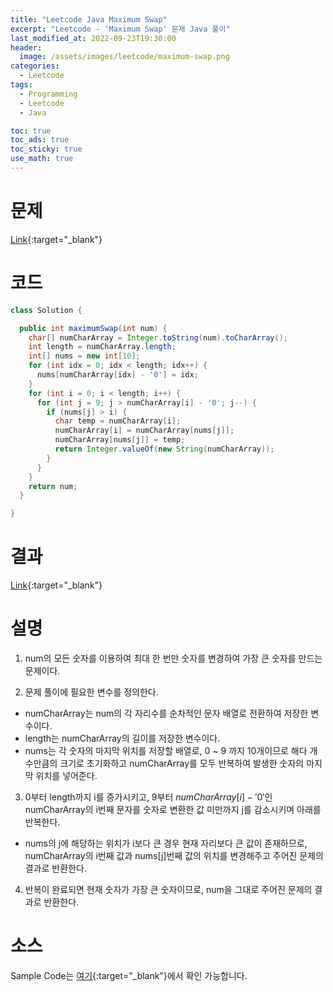 ```yaml
---
title: "Leetcode Java Maximum Swap"
excerpt: "Leetcode - 'Maximum Swap' 문제 Java 풀이"
last_modified_at: 2022-09-23T19:30:00
header:
  image: /assets/images/leetcode/maximum-swap.png
categories:
  - Leetcode
tags:
  - Programming
  - Leetcode
  - Java

toc: true
toc_ads: true
toc_sticky: true
use_math: true
---
```

# 문제
[Link](https://leetcode.com/problems/maximum-swap){:target="_blank"}

# 코드
```java
class Solution {

  public int maximumSwap(int num) {
    char[] numCharArray = Integer.toString(num).toCharArray();
    int length = numCharArray.length;
    int[] nums = new int[10];
    for (int idx = 0; idx < length; idx++) {
      nums[numCharArray[idx] - '0'] = idx;
    }
    for (int i = 0; i < length; i++) {
      for (int j = 9; j > numCharArray[i] - '0'; j--) {
        if (nums[j] > i) {
          char temp = numCharArray[i];
          numCharArray[i] = numCharArray[nums[j]];
          numCharArray[nums[j]] = temp;
          return Integer.valueOf(new String(numCharArray));
        }
      }
    }
    return num;
  }

}
```

# 결과
[Link](https://leetcode.com/submissions/detail/806751825/){:target="_blank"}

# 설명
1. num의 모든 숫자를 이용하여 최대 한 번만 숫자를 변경하여 가장 큰 숫자를 만드는 문제이다.

2. 문제 풀이에 필요한 변수를 정의한다.
- numCharArray는 num의 각 자리수를 순차적인 문자 배열로 전환하여 저장한 변수이다.
- length는 numCharArray의 길이를 저장한 변수이다.
- nums는 각 숫자의 마지막 위치를 저장할 배열로, 0 ~ 9 까지 10개이므로 해다 개수만큼의 크기로 초기화하고 numCharArray를 모두 반복하여 발생한 숫자의 마지막 위치를 넣어준다.

3. 0부터 length까지 i를 증가시키고, 9부터 $numCharArray[i] - '0'$인 numCharArray의 i번째 문자를 숫자로 변환한 값 미만까지 j를 감소시키며 아래를 반복한다.
- nums의 j에 해당하는 위치가 i보다 큰 경우 현재 자리보다 큰 값이 존재하므로, numCharArray의 i번째 값과 nums[j]번째 값의 위치를 변경해주고 주어진 문제의 결과로 반환한다.

4. 반복이 완료되면 현재 숫자가 가장 큰 숫자이므로, num을 그대로 주어진 문제의 결과로 반환한다.

# 소스
Sample Code는 [여기](https://github.com/GracefulSoul/leetcode/blob/master/src/main/java/gracefulsoul/problems/MaximumSwap.java){:target="_blank"}에서 확인 가능합니다.